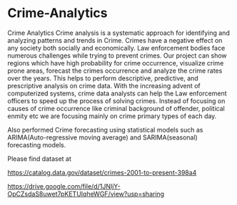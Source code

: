 # Crime-Analytics
Crime Analytics
Crime analysis is a systematic approach for identifying and analyzing patterns and trends in Crime. Crimes have a negative effect on any society both socially and economically. Law enforcement bodies face numerous challenges while trying to prevent crimes.
Our project can show regions which have high probability for crime occurrence, visualize crime prone areas, forecast the crimes occurrence and analyze the crime rates over the years. This helps to perform descriptive, predictive, and prescriptive analysis on crime data. With the increasing advent of computerized systems, crime data analysts can help the Law enforcement officers to speed up the process of solving crimes. Instead of focusing on causes of crime occurrence like criminal background of offender, political enmity etc we are focusing mainly on crime primary types of each day.  <br />

Also performed Crime forecasting using statistical models such as ARIMA(Auto-regressive moving average) and SARIMA(seasonal) forecasting models.

Please find dataset at 

https://catalog.data.gov/dataset/crimes-2001-to-present-398a4

https://drive.google.com/file/d/1JNIjY-OpCZsdaS8uwet7pKETUIqheWGF/view?usp=sharing

